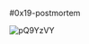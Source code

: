 #0x19-postmortem

![pQ9YzVY](https://github.com/hyper-ayoub/alx-system_engineering-devops/assets/133155846/2507a70f-074b-426c-8e09-acaf3aa77031)
